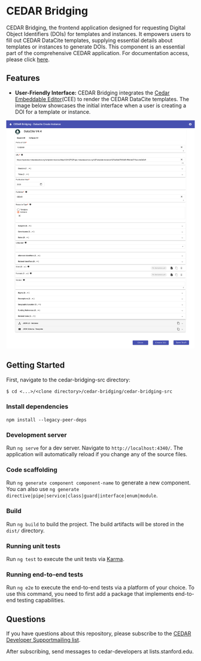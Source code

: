 
# CEDAR Bridging

CEDAR Bridging, the frontend application designed for requesting Digital Object Identifiers (DOIs) for templates and instances. It empowers users to fill out CEDAR DataCite templates, supplying essential details about templates or instances to generate DOIs. This component is an essential part of the comprehensive CEDAR application. For documentation access, please click [here](https://github.com/metadatacenter/cedar-docs/wiki).

## Features

- **User-Friendly Interface:** CEDAR Bridging integrates the [Cedar Embeddable Editor](https://github.com/metadatacenter/cedar-embeddable-editor)(CEE) to render the CEDAR DataCite templates. The image below showcases the initial interface when a user is creating a DOI for a template or instance.

![Initial Interface](cedar-bridging-dist/assets/images/initial_interface.png)

## Getting Started

First, navigate to the cedar-bridging-src directory:
```shell
$ cd <...>/<clone directory>/cedar-bridging/cedar-bridging-src
```

### Install dependencies

`npm install --legacy-peer-deps`

### Development server

Run `ng serve` for a dev server. Navigate to `http://localhost:4340/`. The application will automatically reload if you change any of the source files.

### Code scaffolding

Run `ng generate component component-name` to generate a new component. You can also use `ng generate directive|pipe|service|class|guard|interface|enum|module`.

### Build

Run `ng build` to build the project. The build artifacts will be stored in the `dist/` directory.

### Running unit tests

Run `ng test` to execute the unit tests via [Karma](https://karma-runner.github.io).

### Running end-to-end tests

Run `ng e2e` to execute the end-to-end tests via a platform of your choice. To use this command, you need to first add a package that implements end-to-end testing capabilities.

## Questions

If you have questions about this repository, please subscribe to the
[CEDAR Developer Supportmailing list](https://mailman.stanford.edu/mailman/listinfo/cedar-developers).

After subscribing, send messages to cedar-developers at lists.stanford.edu.



